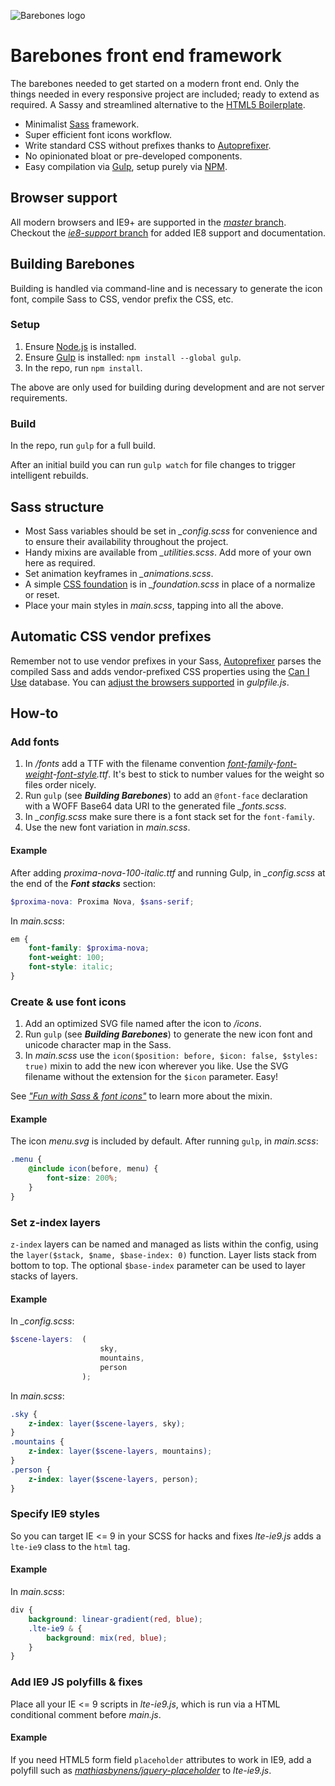 ![Barebones logo](http://jaydenseric.com/shared/barebones-logo.svg)

# Barebones front end framework

The barebones needed to get started on a modern front end. Only the things needed in every responsive project are included; ready to extend as required. A Sassy and streamlined alternative to the [HTML5 Boilerplate](http://html5boilerplate.com).

- Minimalist [Sass](http://sass-lang.com) framework.
- Super efficient font icons workflow.
- Write standard CSS without prefixes thanks to [Autoprefixer](https://github.com/postcss/autoprefixer).
- No opinionated bloat or pre-developed components.
- Easy compilation via [Gulp](http://gulpjs.com), setup purely via [NPM](https://npmjs.com).

## Browser support

All modern browsers and IE9+ are supported in the [*master* branch](https://github.com/jaydenseric/Barebones/tree/master). Checkout the [*ie8-support* branch](https://github.com/jaydenseric/Barebones/tree/ie8-support) for added IE8 support and documentation.

## Building Barebones

Building is handled via command-line and is necessary to generate the icon font, compile Sass to CSS, vendor prefix the CSS, etc.

### Setup

1. Ensure [Node.js](https://nodejs.org) is installed.
2. Ensure [Gulp](http://gulpjs.com) is installed: `npm install --global gulp`.
3. In the repo, run `npm install`.

The above are only used for building during development and are not server requirements.

### Build

In the repo, run `gulp` for a full build.

After an initial build you can run `gulp watch` for file changes to trigger intelligent rebuilds.

## Sass structure

- Most Sass variables should be set in *_config.scss* for convenience and to ensure their availability throughout the project.
- Handy mixins are available from *_utilities.scss*. Add more of your own here as required.
- Set animation keyframes in *_animations.scss*.
- A simple [CSS foundation](http://jaydenseric.com/blog/forget-normalize-or-resets-lay-your-own-css-foundation) is in *_foundation.scss* in place of a normalize or reset.
- Place your main styles in *main.scss*, tapping into all the above.

## Automatic CSS vendor prefixes

Remember not to use vendor prefixes in your Sass, [Autoprefixer](https://github.com/postcss/autoprefixer) parses the compiled Sass and adds vendor-prefixed CSS properties using the [Can I Use](http://caniuse.com) database. You can [adjust the browsers supported](https://github.com/postcss/autoprefixer#browsers) in *gulpfile.js*.

## How-to

### Add fonts

1. In */fonts* add a TTF with the filename convention *[font-family](http://www.w3.org/TR/css-fonts-3/#font-family-prop)-[font-weight](http://www.w3.org/TR/css-fonts-3/#font-weight-prop)-[font-style](http://www.w3.org/TR/css-fonts-3/#font-style-prop).ttf*. It's best to stick to number values for the weight so files order nicely.
2. Run `gulp` (see ***Building Barebones***) to add an `@font-face` declaration with a WOFF Base64 data URI to the generated file *_fonts.scss*.
3. In *_config.scss* make sure there is a font stack set for the `font-family`.
4. Use the new font variation in *main.scss*.

#### Example

After adding *proxima-nova-100-italic.ttf* and running Gulp, in *_config.scss* at the end of the ***Font stacks*** section:

```scss
$proxima-nova: Proxima Nova, $sans-serif;
```

In *main.scss*:

```scss
em {
	font-family: $proxima-nova;
	font-weight: 100;
	font-style: italic;
}
```

### Create & use font icons

1. Add an optimized SVG file named after the icon to */icons*.
2. Run `gulp` (see ***Building Barebones***) to generate the new icon font and unicode character map in the Sass.
3. In *main.scss* use the `icon($position: before, $icon: false, $styles: true)` mixin to add the new icon wherever you like. Use the SVG filename without the extension for the `$icon` parameter. Easy!

See [*"Fun with Sass & font icons"*](http://jaydenseric.com/blog/fun-with-sass-and-font-icons) to learn more about the mixin.

#### Example

The icon *menu.svg* is included by default. After running `gulp`, in *main.scss*:

```scss
.menu {
	@include icon(before, menu) {
		font-size: 200%;
	}
}
```

### Set z-index layers

`z-index` layers can be named and managed as lists within the config, using the `layer($stack, $name, $base-index: 0)` function. Layer lists stack from bottom to top. The optional `$base-index` parameter can be used to layer stacks of layers.

#### Example

In *_config.scss*:

```scss
$scene-layers:	(
					sky,
					mountains,
					person
				);
```

In *main.scss*:

```scss
.sky {
	z-index: layer($scene-layers, sky);
}
.mountains {
	z-index: layer($scene-layers, mountains);
}
.person {
	z-index: layer($scene-layers, person);
}
```

### Specify IE9 styles

So you can target IE <= 9 in your SCSS for hacks and fixes *lte-ie9.js* adds a `lte-ie9` class to the `html` tag.

#### Example

In *main.scss*:

```scss
div {
	background: linear-gradient(red, blue);
	.lte-ie9 & {
		background: mix(red, blue);
	}
}
```

### Add IE9 JS polyfills & fixes

Place all your IE <= 9 scripts in *lte-ie9.js*, which is run via a HTML conditional comment before *main.js*.

#### Example

If you need HTML5 form field `placeholder` attributes to work in IE9, add a polyfill such as [*mathiasbynens/jquery-placeholder*](http://mths.be/placeholder) to *lte-ie9.js*.
